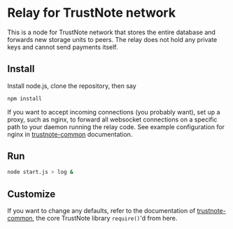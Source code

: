# Relay for TrustNote network

This is a node for TrustNote network that stores the entire database and forwards new storage units to peers.  The relay does not hold any private keys and cannot send payments itself.

## Install

Install node.js, clone the repository, then say
```sh
npm install
```
If you want to accept incoming connections (you probably want), set up a proxy, such as nginx, to forward all websocket connections on a specific path to your daemon running the relay code.  See example configuration for nginx in [trustnote-common](../../../trustnote-common) documentation.

## Run
```sh
node start.js > log &
```
## Customize

If you want to change any defaults, refer to the documentation of [trustnote-common](../../../trustnote-common), the core TrustNote library `require()`'d from here.
